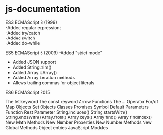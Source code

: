 # js-documentation

 ES3	ECMAScript 3 (1999)  
  -Added regular expressions  
  -Added try/catch  
  -Added switch  
  -Added do-while
  
 ES5	ECMAScript 5 (2009) 
   -Added "strict mode"
   - Added JSON support
   - Added String.trim()
  - Added Array.isArray()
  - Added Array iteration methods
  - Allows trailing commas for object literals

ES6	ECMAScript 2015

The let keyword
The const keyword
Arrow Functions
The ... Operator
For/of
Map Objects
Set Objects
Classes
Promises
Symbol
Default Parameters
Function Rest Parameter
String.includes()
String.startsWith()
String.endsWith()
Array.from()
Array keys()
Array find()
Array findIndex()
New Math Methods
New Number Properties
New Number Methods
New Global Methods
Object entries
JavaScript Modules
